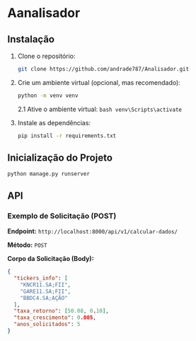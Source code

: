 # Aanalisador

## Instalação

1. Clone o repositório:

    ```bash
    git clone https://github.com/andrade787/Analisador.git
    ```

2. Crie um ambiente virtual (opcional, mas recomendado):

    ```bash
    python -m venv venv
    ```
    
    2.1
      Ative o ambiente virtual:
        ```bash
        venv\Scripts\activate
        ```

3. Instale as dependências:

    ```bash
    pip install -r requirements.txt
    ```

## Inicialização do Projeto

    python manage.py runserver


## API

### Exemplo de Solicitação (POST)

**Endpoint:** `http://localhost:8000/api/v1/calcular-dados/`

**Método:** `POST`

**Corpo da Solicitação (Body):**

```json
{
  "tickers_info": [
    "KNCR11.SA;FII",
    "GARE11.SA;FII",
    "BBDC4.SA;AÇÃO"
  ],
  "taxa_retorno": [50.08, 0.10],
  "taxa_crescimento": 0.005,
  "anos_solicitados": 5
}


